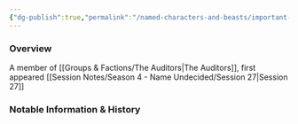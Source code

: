 ```yaml
---
{"dg-publish":true,"permalink":"/named-characters-and-beasts/important-characters/the-auditors/the-gold-dragon/","tags":["NPC","Important"],"noteIcon":"","created":"2024-12-23T18:31:46.181+00:00","updated":"2024-12-31T19:55:45.161+00:00"}
---
```



### Overview
A member of [[Groups & Factions/The Auditors\|The Auditors]], first appeared [[Session Notes/Season 4 - Name Undecided/Session 27\|Session 27]]

### Notable Information & History 
